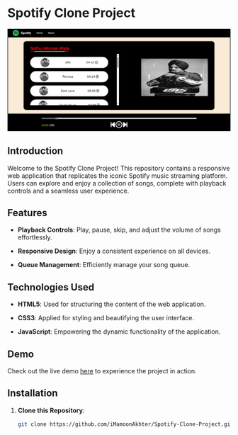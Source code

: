 # Spotify Clone Project

![Demo Screenshot](Demo.png)

## Introduction

Welcome to the Spotify Clone Project! This repository contains a responsive web application that replicates the iconic Spotify music streaming platform. Users can explore and enjoy a collection of songs, complete with playback controls and a seamless user experience.

## Features

- **Playback Controls**: Play, pause, skip, and adjust the volume of songs effortlessly.

- **Responsive Design**: Enjoy a consistent experience on all devices.

- **Queue Management**: Efficiently manage your song queue.

## Technologies Used

- **HTML5**: Used for structuring the content of the web application.

- **CSS3**: Applied for styling and beautifying the user interface.

- **JavaScript**: Empowering the dynamic functionality of the application.

## Demo

Check out the live demo [here](https://github.com/iMamoonAkhter/Spotify-Clone-Project) to experience the project in action.



## Installation

1. **Clone this Repository**: 
   ```sh
   git clone https://github.com/iMamoonAkhter/Spotify-Clone-Project.git
